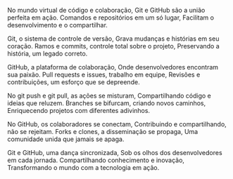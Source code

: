 No mundo virtual de código e colaboração,
Git e GitHub são a união perfeita em ação.
Comandos e repositórios em um só lugar,
Facilitam o desenvolvimento e o compartilhar.

Git, o sistema de controle de versão,
Grava mudanças e histórias em seu coração.
Ramos e commits, controle total sobre o projeto,
Preservando a história, um legado correto.

GitHub, a plataforma de colaboração,
Onde desenvolvedores encontram sua paixão.
Pull requests e issues, trabalho em equipe,
Revisões e contribuições, um esforço que se depreende.

No git push e git pull, as ações se misturam,
Compartilhando código e ideias que reluzem.
Branches se bifurcam, criando novos caminhos,
Enriquecendo projetos com diferentes adivinhos.

No GitHub, os colaboradores se conectam,
Contribuindo e compartilhando, não se rejeitam.
Forks e clones, a disseminação se propaga,
Uma comunidade unida que jamais se apaga.

Git e GitHub, uma dança sincronizada,
Sob os olhos dos desenvolvedores em cada jornada.
Compartilhando conhecimento e inovação,
Transformando o mundo com a tecnologia em ação.